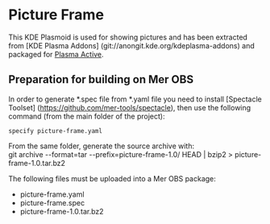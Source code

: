 Picture Frame
================================

This KDE Plasmoid is used for showing pictures and has been extracted from [KDE Plasma Addons]
(git://anongit.kde.org/kdeplasma-addons) and packaged for [Plasma Active](http://plasma-active.org/).

Preparation for building on Mer OBS
-------------------------------------------
In order to generate *.spec file from *.yaml file you need to install [Spectacle Toolset]
(https://github.com/mer-tools/spectacle), then use the following command (from the main folder of the project):

    specify picture-frame.yaml

From the same folder, generate the source archive with:    
    git archive --format=tar --prefix=picture-frame-1.0/ HEAD | bzip2 > picture-frame-1.0.tar.bz2

The following files must be uploaded into a Mer OBS package:
- picture-frame.yaml
- picture-frame.spec
- picture-frame-1.0.tar.bz2
